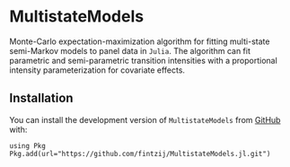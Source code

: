 # MultistateModels

Monte-Carlo expectation-maximization algorithm for fitting multi-state semi-Markov models to panel data in `Julia`.
The algorithm can fit parametric and semi-parametric transition intensities with a proportional intensity parameterization for covariate effects.

## Installation

You can install the development version of `MultistateModels` from
[GitHub](https://github.com/) with:

```
using Pkg
Pkg.add(url="https://github.com/fintzij/MultistateModels.jl.git")
```
